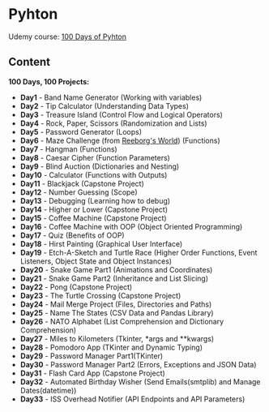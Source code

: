 # Pyhton

Udemy course: [100 Days of Pyhton](https://farfetch.udemy.com/course/100-days-of-code/)

## Content

**100 Days, 100 Projects:**

* **Day1**   - Band Name Generator (Working with variables)
* **Day2**   - Tip Calculator (Understanding Data Types)
* **Day3**   - Treasure Island (Control Flow and Logical Operators)
* **Day4**   - Rock, Paper, Scissors (Randomization and Lists)
* **Day5**   - Password Generator (Loops)
* **Day6**   - Maze Challenge (from [Reeborg's World](https://reeborg.ca/index_en.html)) (Functions)
* **Day7**   - Hangman (Functions)
* **Day8**   - Caesar Cipher (Function Parameters)
* **Day9**   - Blind Auction (Dictionaries and Nesting)
* **Day10**  - Calculator (Functions with Outputs)
* **Day11**  - Blackjack (Capstone Project)
* **Day12**  - Number Guessing (Scope)
* **Day13**  - Debugging (Learning how to debug)
* **Day14**  - Higher or Lower (Capstone Project)
* **Day15**  - Coffee Machine (Capstone Project)
* **Day16**  - Coffee Machine with OOP (Object Oriented Programming)
* **Day17**  - Quiz (Benefits of OOP)
* **Day18**  - Hirst Painting (Graphical User Interface)
* **Day19**  - Etch-A-Sketch and Turtle Race (Higher Order Functions, Event Listeners, Object State and Object Instances)
* **Day20**  - Snake Game Part1 (Animations and Coordinates)
* **Day21**  - Snake Game Part2 (Inheritance and List Slicing)
* **Day22**  - Pong (Capstone Project)
* **Day23**  - The Turtle Crossing (Capstone Project)
* **Day24**  - Mail Merge Project (Files, Directories and Paths)
* **Day25**  - Name The States (CSV Data and Pandas Library)
* **Day26**  - NATO Alphabet (List Comprehension and Dictionary Comprehension)
* **Day27**  - Miles to Kilometers (Tkinter, *args and **kwargs)
* **Day28**  - Pomodoro App (TKinter and Dynamic Typing)
* **Day29**  - Password Manager Part1(TKinter)
* **Day30**  - Password Manager Part2 (Errors, Exceptions and JSON Data)
* **Day31**  - Flash Card App (Capstone Project)
* **Day32**  - Automated Birthday Wisher (Send Emails(smtplib) and Manage Dates(datetime))
* **Day33**  - ISS Overhead Notifier (API Endpoints and API Parameters)
